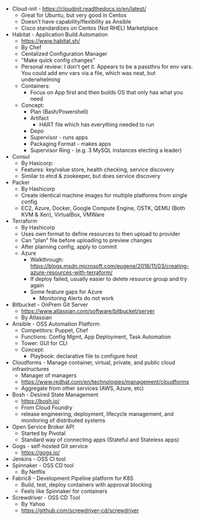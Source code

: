 * Cloud-init - https://cloudinit.readthedocs.io/en/latest/
    * Great for Ubuntu, but very good in Centos
    * Doesn't have capability/flexibility as Ansible
	* Cisco standardizes on Centos (Not RHEL) Marketplace
* Habitat - Application Build Automation
    * https://www.habitat.sh/
    * By Chef
    * Centalized Configuration Manager 
    * "Make quick config changes"
    * Personal review:  I don't get it.  Appears to be a passthru for env vars.  You could add env vars via a file, which was neat, but underwhelming
    * Containers:
        * Focus on App first and then builds OS that only has what you need
    * Concept:
        * Plan (Bash/Powershell)
        * Artifact
            * HART file which has everything needed to run
        * Depo
        * Supervisor - runs apps
        * Packaging Format - makes apps
        * Supervisor Ring - (e.g. 3 MySQL instances electing a leader)
* Consul 
    * By Hasicorp:
    * Features: key/value store, health checking, service discovery
    * Similar to etcd & zookeeper, but does service discovery
* Packer
    * By Hashicorp
    * Create identical machine images for multiple platforms from single config
    * EC2, Azure, Docker, Google Compute Engine, OSTK, QEMU (Both KVM & Xen), VirtualBox, VMWare
* Terraform
    * By Hashicorp
    * Uses own format to define resources to then upload to provider
    * Can "plan" file before uploading to preview changes
    * After planning config, apply to commit
    * Azure
        * Walkthrough: https://blogs.msdn.microsoft.com/eugene/2016/11/03/creating-azure-resources-with-terraform/
        * If deploy failed, usually easier to delete resource group and try again
        * Some feature gaps for Azure
            * Monitoring Alerts do not work
* Bitbucket - OnPrem Git Server
    * https://www.atlassian.com/software/bitbucket/server
    * By Atlassian
* Ansible - OSS Automation Platform
    * Competitors: Puppet, Chef
    * Functions: Config Mgmt, App Deployment, Task Automation
    * Tower: GUI for CLI
    * Concept:
        * Playbook: declarative file to configure host
* Cloudforms - Manage container, virtual, private, and public cloud infrastructures
    * Manager of managers
    * https://www.redhat.com/en/technologies/management/cloudforms
    * Aggregate from other services (AWS, Azure, etc)
* Bosh - Desired State Management
    * https://bosh.io/
    * From Cloud Foundry
    * release engineering, deployment, lifecycle management, and monitoring of distributed systems
* Open Service Broker API
    * Started by Pivotal
    * Standard way of connecting apps (Stateful and Stateless apps)
* Gogs - self-hosted Git service
    * https://gogs.io/
* Jenkins - OSS CI tool
* Spinnaker - OSS CD tool
    * By Netflix
* Fabric8 - Development Pipeline platform for K8S
    * Build, test, deploy containers with approval blocking
    * Feels like Spinnaker for containers
* Screwdriver - OSS CD Tool
    * By Yahoo
    * https://github.com/screwdriver-cd/screwdriver
